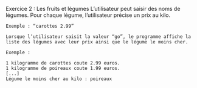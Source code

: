 Exercice 2 : Les fruits et légumes
L’utilisateur peut saisir des noms de légumes. Pour chaque légume, l’utilisateur précise un prix au kilo.

 ```` 
Exemple : “carottes 2.99”

Lorsque l’utilisateur saisit la valeur “go”, le programme affiche la liste des légumes avec leur prix ainsi que le légume le moins cher.

Exemple :

1 kilogramme de carottes coute 2.99 euros.  
1 kilogramme de poireaux coute 1.99 euros.
[...]
Légume le moins cher au kilo : poireaux